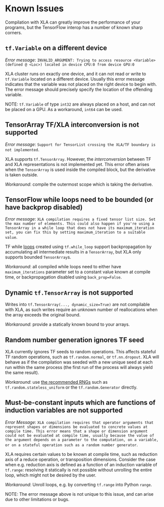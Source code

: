 # Known Issues

Compilation with XLA can greatly improve the performance of your programs, but
the TensorFlow interop has a number of known sharp corners.

## `tf.Variable` on a different device

*Error message*: `INVALID_ARGUMENT: Trying to access resource <Variable>
(defined @ <Loc>) located in device CPU:0 from device GPU:0`

XLA cluster runs on exactly one device, and it can not read or write to
`tf.Variable` located on a different device. Usually this error message
indicates that the variable was not placed on the right device to begin with.
The error message should precisely specify the location of the offending
variable.

NOTE: `tf.Variable` of type `int32` are always placed on a host, and can not be
placed on a GPU. As a workaround, `int64` can be used.

## TensorArray TF/XLA interconversion is not supported

*Error message*: `Support for TensorList crossing the XLA/TF boundary is not
implemented`.

XLA supports `tf.TensorArray`. However, the _interconversion_ between TF and XLA
representations is not implemented yet. This error often arises when the
`TensorArray` is used inside the compiled block, but the derivative is taken
outside.

*Workaround*: compile the outermost scope which is taking the derivative.

## TensorFlow while loops need to be bounded (or have backprop disabled)

*Error message*: `XLA compilation requires a fixed tensor list size. Set the max
number of elements. This could also happen if you're using a TensorArray in a
while loop that does not have its maximum_iteration set, you can fix this by
setting maximum_iteration to a suitable value`.

TF while [loops](https://www.tensorflow.org/api_docs/python/tf/while_loop)
created using `tf.while_loop` support backpropagation by accumulating all
intermediate results in a `TensorArray`, but XLA only supports bounded
`TensorArray`s.

*Workaround*: all compiled while loops need to either have `maximum_iterations`
parameter set to a constant value known at compile time, or backpropagation
disabled using `back_prop=False`.

## Dynamic `tf.TensorArray` is not supported

Writes into `tf.TensorArray(..., dynamic_size=True)` are not compilable with
XLA, as such writes require an unknown number of reallocations when the array
exceeds the original bound.

*Workaround*: provide a statically known bound to your arrays.

## Random number generation ignores TF seed

XLA currently ignores TF seeds to random operations. This affects stateful TF
random operations, such as `tf.random.normal`, or `tf.nn.dropout`. XLA will
behave as if the compilation was seeded with a new unique seed at each run
within the same process (the first run of the process will always yield the same
result).

*Workaround*: use
[the recommended RNGs](https://www.tensorflow.org/guide/random_numbers#stateless_rngs)
such as `tf.random.stateless_uniform` or the `tf.random.Generator` directly.

## Must-be-constant inputs which are functions of induction variables are not supported

*Error Message*: `XLA compilation requires that operator arguments that
represent shapes or dimensions be evaluated to concrete values at compile time.
This error means that a shape or dimension argument could not be evaluated at
compile time, usually because the value of the argument depends on a parameter
to the computation, on a variable, or on a stateful operation such as a random
number generator`.

XLA requires certain values to be known at compile time, such as reduction axis
of a reduce operation, or transposition dimensions. Consider the case when e.g.
reduction axis is defined as a function of an induction variable of `tf.range`:
resolving it statically is not possible without unrolling the entire loop, which
might not be desired by the user.

*Workaround*: Unroll loops, e.g. by converting `tf.range` into Python `range`.

NOTE: The error message above is not unique to this issue, and can arise due to
other limitations or bugs.
